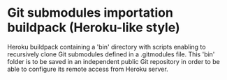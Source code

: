 # Git submodules importation buildpack (Heroku-like style)

Heroku buildpack containing a 'bin' directory with scripts enabling to recursively clone Git submodules defined 
in a .gitmodules file. This 'bin' folder is to be saved in an independent public Git repository in order to be able to 
configure its remote access from Heroku server.